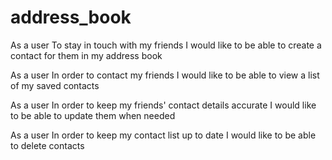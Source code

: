 # address_book

As a user
To stay in touch with my friends
I would like to be able to create a contact for them in my address book

As a user
In order to contact my friends
I would like to be able to view a list of my saved contacts

As a user
In order to keep my friends' contact details accurate
I would like to be able to update them when needed

As a user
In order to keep my contact list up to date
I would like to be able to delete contacts